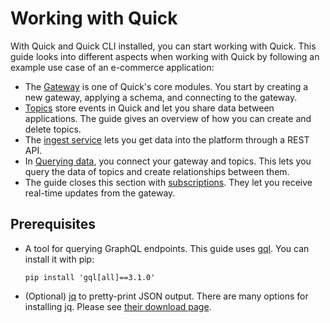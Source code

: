 # Working with Quick

With Quick and Quick CLI installed, you can start working with Quick.
This guide looks into different aspects when working with Quick by following an example use case of an e-commerce application:

- The [Gateway](gateway.md) is one of Quick's core modules.
  You start by creating a new gateway, applying a schema, and connecting to the gateway.
- [Topics](topics.md) store events in Quick and let you share data between applications.
  The guide gives an overview of how you can create and delete topics.
- The [ingest service](ingest-data.md) lets you get data into the platform through a REST API.
- In [Querying data](query-data.md), you connect your gateway and topics.
  This lets you query the data of topics and create relationships between them.
- The guide closes this section with [subscriptions](subscriptions.md).
  They let you receive real-time updates from the gateway.


## Prerequisites

- A tool for querying GraphQL endpoints.
  This guide uses [gql](https://github.com/graphql-python/gql).
  You can install it with pip:
  ```shell
  pip install 'gql[all]==3.1.0'
  ```
- (Optional) [jq](https://stedolan.github.io/jq/) to pretty-print JSON output.
  There are many options for installing jq. 
  Please see [their download page](https://stedolan.github.io/jq/download/).
